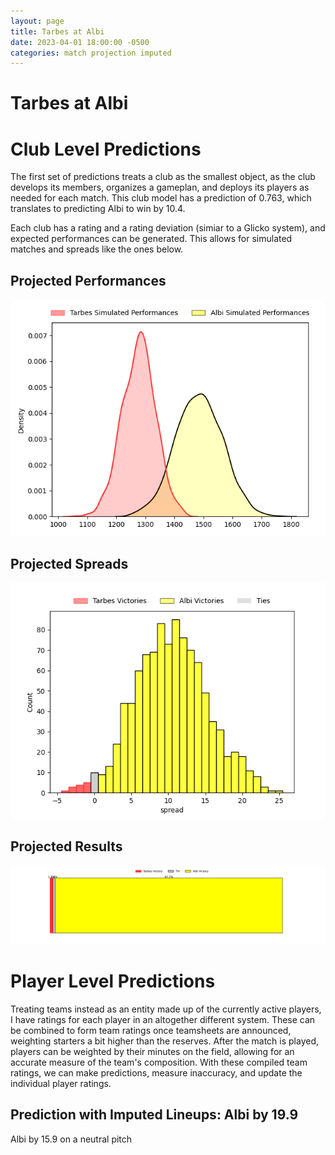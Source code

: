 ```yaml
---  
layout: page  
title: Tarbes at Albi  
date: 2023-04-01 18:00:00 -0500  
categories: match projection imputed  
---
```

# Tarbes at Albi

# Club Level Predictions


The first set of predictions treats a club as the smallest object, as the club develops its members, organizes a gameplan, and deploys its players as needed for each match. This club model has a prediction of 0.763, which translates to predicting Albi to win by 10.4.

Each club has a rating and a rating deviation (simiar to a Glicko system), and expected performances can be generated. This allows for simulated matches and spreads like the ones below.
## Projected Performances


![Projected Performances](plots/performances_2023-04-01-Albi-Tarbes.png)
## Projected Spreads


![Projected Spreads](plots/spreads_2023-04-01-Albi-Tarbes.png)
## Projected Results


![Projected Results](plots/resultbar_2023-04-01-Albi-Tarbes.png)
# Player Level Predictions


Treating teams instead as an entity made up of the currently active players, I have ratings for each player in an altogether different system. These can be combined to form team ratings once teamsheets are announced, weighting starters a bit higher than the reserves. After the match is played, players can be weighted by their minutes on the field, allowing for an accurate measure of the team's composition. With these compiled team ratings, we can make predictions, measure inaccuracy, and update the individual player ratings.
## Prediction with Imputed Lineups: Albi by 19.9


Albi by 15.9 on a neutral pitch

